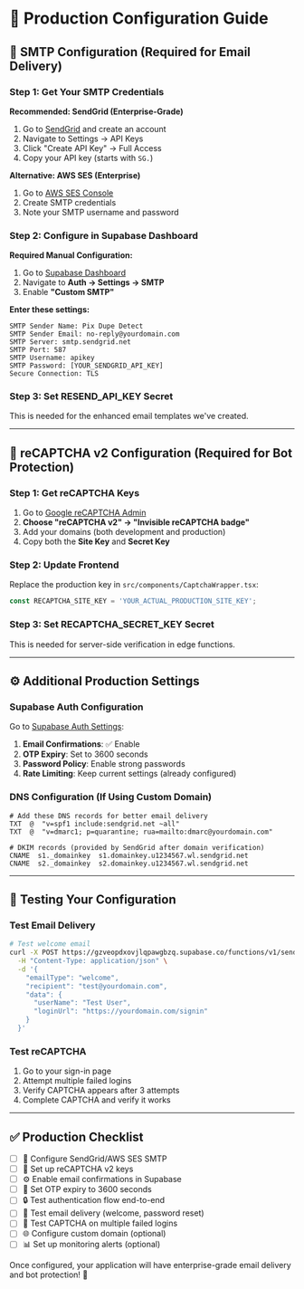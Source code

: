# 🔧 Production Configuration Guide

## 📧 SMTP Configuration (Required for Email Delivery)

### Step 1: Get Your SMTP Credentials

**Recommended: SendGrid (Enterprise-Grade)**
1. Go to [SendGrid](https://sendgrid.com) and create an account
2. Navigate to Settings → API Keys
3. Click "Create API Key" → Full Access
4. Copy your API key (starts with `SG.`)

**Alternative: AWS SES (Enterprise)**
1. Go to [AWS SES Console](https://console.aws.amazon.com/ses/)
2. Create SMTP credentials
3. Note your SMTP username and password

### Step 2: Configure in Supabase Dashboard

**Required Manual Configuration:**
1. Go to [Supabase Dashboard](https://supabase.com/dashboard/project/gzveopdxovjlqpawgbzq/auth/settings)
2. Navigate to **Auth → Settings → SMTP**
3. Enable **"Custom SMTP"**

**Enter these settings:**
```
SMTP Sender Name: Pix Dupe Detect
SMTP Sender Email: no-reply@yourdomain.com
SMTP Server: smtp.sendgrid.net
SMTP Port: 587
SMTP Username: apikey
SMTP Password: [YOUR_SENDGRID_API_KEY]
Secure Connection: TLS
```

### Step 3: Set RESEND_API_KEY Secret

This is needed for the enhanced email templates we've created.

---

## 🔐 reCAPTCHA v2 Configuration (Required for Bot Protection)

### Step 1: Get reCAPTCHA Keys

1. Go to [Google reCAPTCHA Admin](https://www.google.com/recaptcha/admin/create)
2. **Choose "reCAPTCHA v2" → "Invisible reCAPTCHA badge"**
3. Add your domains (both development and production)
4. Copy both the **Site Key** and **Secret Key**

### Step 2: Update Frontend

Replace the production key in `src/components/CaptchaWrapper.tsx`:
```typescript
const RECAPTCHA_SITE_KEY = 'YOUR_ACTUAL_PRODUCTION_SITE_KEY';
```

### Step 3: Set RECAPTCHA_SECRET_KEY Secret

This is needed for server-side verification in edge functions.

---

## ⚙️ Additional Production Settings

### Supabase Auth Configuration
Go to [Supabase Auth Settings](https://supabase.com/dashboard/project/gzveopdxovjlqpawgbzq/auth/settings):

1. **Email Confirmations**: ✅ Enable
2. **OTP Expiry**: Set to 3600 seconds  
3. **Password Policy**: Enable strong passwords
4. **Rate Limiting**: Keep current settings (already configured)

### DNS Configuration (If Using Custom Domain)
```
# Add these DNS records for better email delivery
TXT  @  "v=spf1 include:sendgrid.net ~all"
TXT  @  "v=dmarc1; p=quarantine; rua=mailto:dmarc@yourdomain.com"

# DKIM records (provided by SendGrid after domain verification)
CNAME  s1._domainkey  s1.domainkey.u1234567.wl.sendgrid.net
CNAME  s2._domainkey  s2.domainkey.u1234567.wl.sendgrid.net
```

---

## 🚀 Testing Your Configuration

### Test Email Delivery
```bash
# Test welcome email
curl -X POST https://gzveopdxovjlqpawgbzq.supabase.co/functions/v1/send-email \
  -H "Content-Type: application/json" \
  -d '{
    "emailType": "welcome",
    "recipient": "test@yourdomain.com",
    "data": {
      "userName": "Test User",
      "loginUrl": "https://yourdomain.com/signin"
    }
  }'
```

### Test reCAPTCHA
1. Go to your sign-in page
2. Attempt multiple failed logins
3. Verify CAPTCHA appears after 3 attempts
4. Complete CAPTCHA and verify it works

---

## ✅ Production Checklist

- [ ] 📧 Configure SendGrid/AWS SES SMTP
- [ ] 🔐 Set up reCAPTCHA v2 keys  
- [ ] ⚙️ Enable email confirmations in Supabase
- [ ] 📝 Set OTP expiry to 3600 seconds
- [ ] 🔒 Test authentication flow end-to-end
- [ ] 📨 Test email delivery (welcome, password reset)
- [ ] 🤖 Test CAPTCHA on multiple failed logins
- [ ] 🌐 Configure custom domain (optional)
- [ ] 📊 Set up monitoring alerts (optional)

Once configured, your application will have enterprise-grade email delivery and bot protection! 🎉